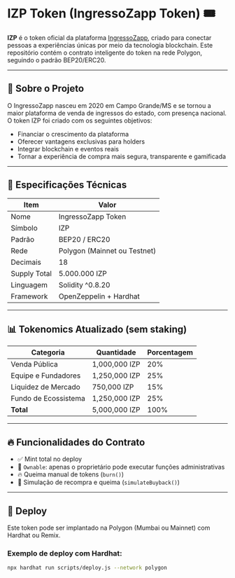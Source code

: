 # IZP Token (IngressoZapp Token) 🎟️

**IZP** é o token oficial da plataforma [IngressoZapp](https://ingressozapp.com), criado para conectar pessoas a experiências únicas por meio da tecnologia blockchain. Este repositório contém o contrato inteligente do token na rede Polygon, seguindo o padrão BEP20/ERC20.

---

## 📌 Sobre o Projeto

O IngressoZapp nasceu em 2020 em Campo Grande/MS e se tornou a maior plataforma de venda de ingressos do estado, com presença nacional. O token IZP foi criado com os seguintes objetivos:

- Financiar o crescimento da plataforma
- Oferecer vantagens exclusivas para holders
- Integrar blockchain e eventos reais
- Tornar a experiência de compra mais segura, transparente e gamificada

---

## 🔐 Especificações Técnicas

| Item              | Valor                        |
|-------------------|------------------------------|
| Nome              | IngressoZapp Token           |
| Símbolo           | IZP                          |
| Padrão            | BEP20 / ERC20                |
| Rede              | Polygon (Mainnet ou Testnet) |
| Decimais          | 18                           |
| Supply Total      | 5.000.000 IZP                |
| Linguagem         | Solidity ^0.8.20             |
| Framework         | OpenZeppelin + Hardhat       |

---

## 📊 Tokenomics Atualizado (sem staking)

| Categoria              | Quantidade     | Porcentagem |
|------------------------|----------------|-------------|
| Venda Pública          | 1,000,000 IZP  | 20%         |
| Equipe e Fundadores    | 1,250,000 IZP  | 25%         |
| Liquidez de Mercado    | 750,000 IZP    | 15%         |
| Fundo de Ecossistema   | 1,250,000 IZP  | 25%         |
| **Total**              | 5,000,000 IZP  | 100%        |

---

## 🔥 Funcionalidades do Contrato

- ✅ Mint total no deploy
- 🔐 `Ownable`: apenas o proprietário pode executar funções administrativas
- 🔥 Queima manual de tokens (`burn()`)
- 🔁 Simulação de recompra e queima (`simulateBuyback()`)

---

## 🚀 Deploy

Este token pode ser implantado na Polygon (Mumbai ou Mainnet) com Hardhat ou Remix.

### Exemplo de deploy com Hardhat:

```bash
npx hardhat run scripts/deploy.js --network polygon
